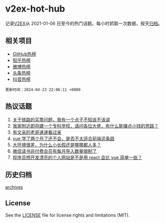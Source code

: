 # v2ex-hot-hub

 记录[V2EX](https://www.v2ex.com/)从 2021-01-06 日至今的热门话题。每小时抓取一次数据，按天[归档](archives)。
 
 ## 相关项目

- [GitHub热榜](https://github.com/snaildev/github-hot-hub)
- [知乎热榜](https://github.com/snaildev/zhihu-hot-hub)
- [微博热榜](https://github.com/snaildev/weibo-hot-hub)
- [头条热榜](https://github.com/snaildev/toutiao-hot-hub)
- [抖音热榜](https://github.com/snaildev/douyin-hot-hub)


 `更新时间：2024-04-23 22:06:11 +0800`

## 热议话题

1. [关于铁路的买票问题，我有一个点子不知该不该讲](https://www.v2ex.com/t/1034821)
1. [我家附近即将建一个专科学校，请问各位大佬，有什么能赚点小钱的思路？](https://www.v2ex.com/t/1034899)
1. [有文采的老哥速速看过来](https://www.v2ex.com/t/1034954)
1. [vue 学了两个月了还不会，是否不太适合前端这条路](https://www.v2ex.com/t/1034933)
1. [大环境很差，为什么小长假还是哪哪都人多？](https://www.v2ex.com/t/1034904)
1. [微信读书非付费会员有每月导入数量限制了](https://www.v2ex.com/t/1034799)
1. [程序员想开发漂亮的个人网站是不是用 react 会比 vue 简单一些？](https://www.v2ex.com/t/1034782)

## 历史归档

[archives](archives)

## License

See the [LICENSE](LICENSE) file for license rights and limitations (MIT).
